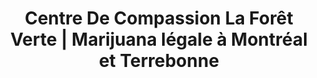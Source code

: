 ---
title: "Centre De Compassion La Forêt Verte | Marijuana légale à Montréal et Terrebonne"
description: "Découvrez tous les services qu'offre notre dispensaire de cannabis (club de compassion) partout à Montréal et Terrebonne"
slug: services
layout: services
menuposition: services
---